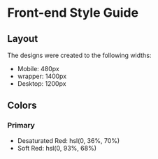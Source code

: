 # Front-end Style Guide

## Layout

The designs were created to the following widths:

- Mobile: 480px
- wrapper: 1400px
- Desktop: 1200px

## Colors

### Primary

- Desaturated Red: hsl(0, 36%, 70%)
- Soft Red: hsl(0, 93%, 68%)
